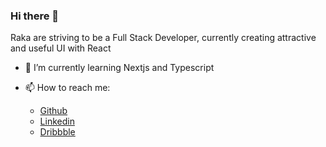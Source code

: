 ### Hi there 👋

Raka are striving to be a Full Stack Developer, currently creating attractive and useful UI with React

- 🌱 I’m currently learning Nextjs and Typescript

- 📫 How to reach me:
  - [Github](https://github.com/grarizki)
  - [Linkedin](https://linkedin.com/in/grarizki)
  - [Dribbble](https://dribbble.com/grarizki)

